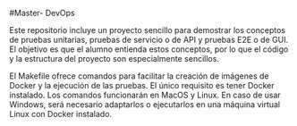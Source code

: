 #Master- DevOps 

Este repositorio incluye un proyecto sencillo para demostrar los conceptos de pruebas unitarias, pruebas de servicio o de API y pruebas E2E o de GUI. El objetivo es que el alumno entienda estos conceptos, por lo que el código y la estructura del proyecto son especialmente sencillos.

El Makefile ofrece comandos para facilitar la creación de imágenes de Docker y la ejecución de las pruebas. El único requisito es tener Docker instalado. Los comandos funcionarán en MacOS y Linux. En caso de usar Windows, será necesario adaptarlos o ejecutarlos en una máquina virtual Linux con Docker instalado.
